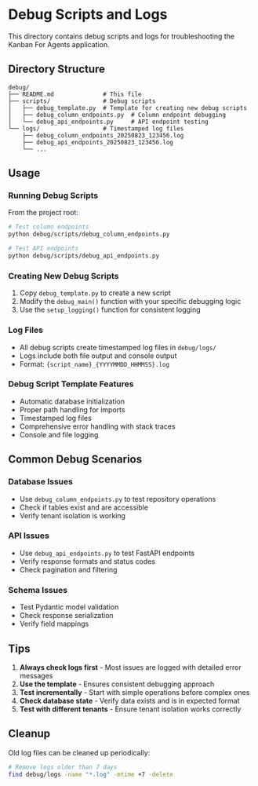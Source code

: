 # Debug Scripts and Logs

This directory contains debug scripts and logs for troubleshooting the Kanban For Agents application.

## Directory Structure

```
debug/
├── README.md              # This file
├── scripts/               # Debug scripts
│   ├── debug_template.py  # Template for creating new debug scripts
│   ├── debug_column_endpoints.py  # Column endpoint debugging
│   └── debug_api_endpoints.py     # API endpoint testing
└── logs/                  # Timestamped log files
    ├── debug_column_endpoints_20250823_123456.log
    ├── debug_api_endpoints_20250823_123456.log
    └── ...
```

## Usage

### Running Debug Scripts

From the project root:

```bash
# Test column endpoints
python debug/scripts/debug_column_endpoints.py

# Test API endpoints
python debug/scripts/debug_api_endpoints.py
```

### Creating New Debug Scripts

1. Copy `debug_template.py` to create a new script
2. Modify the `debug_main()` function with your specific debugging logic
3. Use the `setup_logging()` function for consistent logging

### Log Files

- All debug scripts create timestamped log files in `debug/logs/`
- Logs include both file output and console output
- Format: `{script_name}_{YYYYMMDD_HHMMSS}.log`

### Debug Script Template Features

- Automatic database initialization
- Proper path handling for imports
- Timestamped log files
- Comprehensive error handling with stack traces
- Console and file logging

## Common Debug Scenarios

### Database Issues
- Use `debug_column_endpoints.py` to test repository operations
- Check if tables exist and are accessible
- Verify tenant isolation is working

### API Issues
- Use `debug_api_endpoints.py` to test FastAPI endpoints
- Verify response formats and status codes
- Check pagination and filtering

### Schema Issues
- Test Pydantic model validation
- Check response serialization
- Verify field mappings

## Tips

1. **Always check logs first** - Most issues are logged with detailed error messages
2. **Use the template** - Ensures consistent debugging approach
3. **Test incrementally** - Start with simple operations before complex ones
4. **Check database state** - Verify data exists and is in expected format
5. **Test with different tenants** - Ensure tenant isolation works correctly

## Cleanup

Old log files can be cleaned up periodically:

```bash
# Remove logs older than 7 days
find debug/logs -name "*.log" -mtime +7 -delete
```

